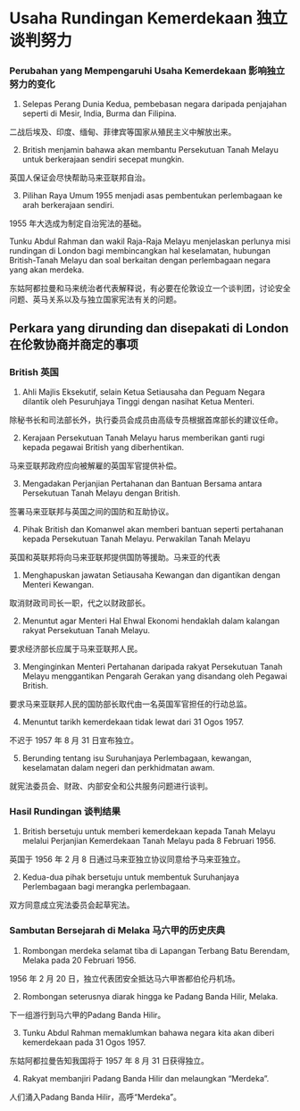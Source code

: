 # Usaha Rundingan Kemerdekaan 独立谈判努力
### Perubahan yang Mempengaruhi Usaha Kemerdekaan 影响独立努力的变化
1. Selepas Perang Dunia Kedua, pembebasan negara daripada penjajahan seperti di Mesir, India, Burma dan Filipina.

二战后埃及、印度、缅甸、菲律宾等国家从殖民主义中解放出来。

2. British menjamin bahawa akan membantu Persekutuan Tanah Melayu untuk berkerajaan sendiri secepat mungkin.

英国人保证会尽快帮助马来亚联邦自治。

3. Pilihan Raya Umum 1955 menjadi asas pembentukan perlembagaan ke arah berkerajaan sendiri.

1955 年大选成为制定自治宪法的基础。

Tunku Abdul Rahman dan wakil Raja-Raja Melayu menjelaskan perlunya misi rundingan di London bagi membincangkan hal keselamatan, hubungan British-Tanah Melayu dan soal berkaitan dengan perlembagaan negara yang akan merdeka.

东姑阿都拉曼和马来统治者代表解释说，有必要在伦敦设立一个谈判团，讨论安全问题、英马关系以及与独立国家宪法有关的问题。

## Perkara yang dirunding dan disepakati di London 在伦敦协商并商定的事项
### British 英国
1. Ahli Majlis Eksekutif, selain Ketua Setiausaha dan Peguam Negara dilantik oleh Pesuruhjaya Tinggi dengan nasihat Ketua Menteri.

除秘书长和司法部长外，执行委员会成员由高级专员根据首席部长的建议任命。

2. Kerajaan Persekutuan Tanah Melayu harus memberikan ganti rugi kepada pegawai British yang diberhentikan.

马来亚联邦政府应向被解雇的英国军官提供补偿。

3. Mengadakan Perjanjian Pertahanan dan Bantuan Bersama antara Persekutuan Tanah Melayu dengan British.

签署马来亚联邦与英国之间的国防和互助协议。

4. Pihak British dan Komanwel akan memberi bantuan seperti pertahanan kepada Persekutuan Tanah Melayu. Perwakilan Tanah Melayu

英国和英联邦将向马来亚联邦提供国防等援助。马来亚的代表

1. Menghapuskan jawatan Setiausaha Kewangan dan digantikan dengan Menteri Kewangan.

取消财政司司长一职，代之以财政部长。

2. Menuntut agar Menteri Hal Ehwal Ekonomi hendaklah dalam kalangan rakyat Persekutuan Tanah Melayu.

要求经济部长应属于马来亚联邦人民。

3. Menginginkan Menteri Pertahanan daripada rakyat Persekutuan Tanah Melayu menggantikan Pengarah Gerakan yang disandang oleh Pegawai British.

要求马来亚联邦人民的国防部长取代由一名英国军官担任的行动总监。

4. Menuntut tarikh kemerdekaan tidak lewat dari 31 Ogos 1957.

不迟于 1957 年 8 月 31 日宣布独立。

5. Berunding tentang isu Suruhanjaya Perlembagaan, kewangan, keselamatan dalam negeri dan perkhidmatan awam.

就宪法委员会、财政、内部安全和公共服务问题进行谈判。

### Hasil Rundingan 谈判结果
1. British bersetuju untuk memberi kemerdekaan kepada Tanah Melayu melalui Perjanjian Kemerdekaan Tanah Melayu pada 8 Februari 1956.

英国于 1956 年 2 月 8 日通过马来亚独立协议同意给予马来亚独立。

2. Kedua-dua pihak bersetuju untuk membentuk Suruhanjaya Perlembagaan bagi merangka perlembagaan.

双方同意成立宪法委员会起草宪法。

### Sambutan Bersejarah di Melaka  马六甲的历史庆典
1. Rombongan merdeka selamat tiba di Lapangan Terbang Batu Berendam, Melaka pada 20 Februari 1956.

1956 年 2 月 20 日，独立代表团安全抵达马六甲峇都伯伦丹机场。

2. Rombongan seterusnya diarak hingga ke Padang Banda Hilir, Melaka.

下一组游行到马六甲的Padang Banda Hilir。

3. Tunku Abdul Rahman memaklumkan bahawa negara kita akan diberi kemerdekaan pada 31 Ogos 1957.

东姑阿都拉曼告知我国将于 1957 年 8 月 31 日获得独立。

4. Rakyat membanjiri Padang Banda Hilir dan melaungkan “Merdeka”.

人们涌入Padang Banda Hilir，高呼“Merdeka”。